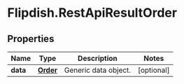 # Flipdish.RestApiResultOrder

## Properties
Name | Type | Description | Notes
------------ | ------------- | ------------- | -------------
**data** | [**Order**](Order.md) | Generic data object. | [optional] 


